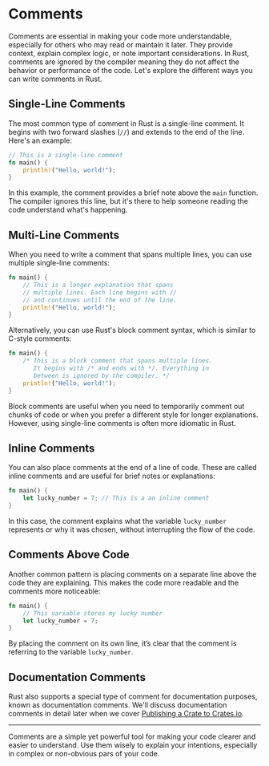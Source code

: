 # Comments

Comments are essential in making your code more understandable, especially for others who may read or maintain it later. They provide context, explain complex logic, or note important considerations. In Rust, comments are ignored by the compiler meaning they do not affect the behavior or performance of the code. Let's explore the different ways you can write comments in Rust.

## Single-Line Comments

The most common type of comment in Rust is a single-line comment. It begins with two forward slashes (`//`) and extends to the end of the line. Here's an example:

```rust
// This is a single-line comment
fn main() {
    println!("Hello, world!");
}
```

In this example, the comment provides a brief note above the `main` function. The compiler ignores this line, but it's there to help someone reading the code understand what's happening.

## Multi-Line Comments

When you need to write a comment that spans multiple lines, you can use multiple single-line comments:

```rust
fn main() {
    // This is a longer explanation that spans
    // multiple lines. Each line begins with //
    // and continues until the end of the line.
    println!("Hello, world!");
}
```

Alternatively, you can use Rust's block comment syntax, which is similar to C-style comments:

```rust
fn main() {
    /* This is a block comment that spans multiple lines.
       It begins with /* and ends with */. Everything in
       between is ignored by the compiler. */
    println!("Hello, world!");
}
```

Block comments are useful when you need to temporarily comment out chunks of code or when you prefer a different style for longer explanations. However, using single-line comments is often more idiomatic in Rust.

## Inline Comments

You can also place comments at the end of a line of code. These are called inline comments and are useful for brief notes or explanations:

```rust
fn main() {
    let lucky_number = 7; // This is a an inline comment
}
```

In this case, the comment explains what the variable `lucky_number` represents or why it was chosen, without interrupting the flow of the code.

## Comments Above Code

Another common pattern is placing comments on a separate line above the code they are explaining. This makes the code more readable and the comments more noticeable:

```rust
fn main() {
    // This variable stores my lucky number
    let lucky_number = 7;
}
```

By placing the comment on its own line, it’s clear that the comment is referring to the variable `lucky_number`.

## Documentation Comments

Rust also supports a special type of comment for documentation purposes, known as documentation comments. We'll discuss documentation comments in detail later when we cover [Publishing a Crate to Crates.io]("https://github.com/nimodb/rust-journey/").

---

Comments are a simple yet powerful tool for making your code clearer and easier to understand. Use them wisely to explain your intentions, especially in complex or non-obvious pars of your code.
